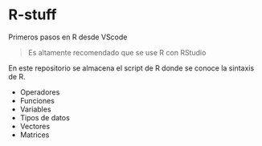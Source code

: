 # R-stuff

Primeros pasos en R desde VScode

> Es altamente recomendado que se use R con RStudio

En este repositorio se almacena el script de R donde se conoce la sintaxis de R.

- Operadores
- Funciones
- Variables
- Tipos de datos
- Vectores
- Matrices
